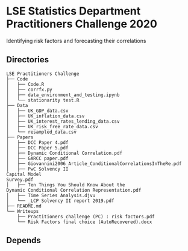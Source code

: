 # LSE Statistics Department Practitioners Challenge 2020

Identifying risk factors and forecasting their correlations

## Directories

```
LSE Practitioners Challenge
├── Code
│   ├── Code.R
│   ├── corrfx.py
│   ├── data_environment_and_testing.ipynb
│   └── stationarity test.R
├── Data
│   ├── UK_GDP_data.csv
│   ├── UK_inflation_data.csv
│   ├── UK_interest_rates_lending_data.csv
│   ├── UK_risk_free_rate_data.csv
│   └── resampled_data.csv
├── Papers
│   ├── DCC Paper 4.pdf
│   ├── DCC Paper 5.pdf
│   ├── Dynamic Conditional Correlation.pdf
│   ├── GARCC paper.pdf
│   ├── Giovannini2006_Article_ConditionalCorrelationsInTheRe.pdf
│   ├── PwC Solvency II
Capital Model
Survey.pdf
│   ├── Ten Things You Should Know About the
Dynamic Conditional Correlation Representation.pdf
│   ├── Time Series Analysis.djvu
│   └── _LCP Solvency II report 2019.pdf
├── README.md
└── Writeups
    ├── Practitioners challenge (PC) : risk factors.pdf
    └── Risk Factors final choice (AutoRecovered).docx
```

## Depends
